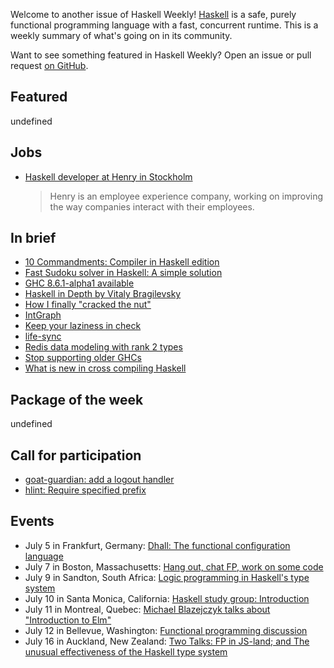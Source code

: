 <!-- 2018-07-05 unpublished -->

Welcome to another issue of Haskell Weekly!
[Haskell](https://haskell-lang.org) is a safe, purely functional programming language with a fast, concurrent runtime.
This is a weekly summary of what's going on in its community.

Want to see something featured in Haskell Weekly?
Open an issue or pull request [on GitHub](https://github.com/haskellweekly/haskellweekly.github.io).

## Featured

undefined

## Jobs

-   [Haskell developer at Henry in Stockholm](https://thehub.se/jobs/haskell-developer)

    > Henry is an employee experience company, working on improving the way companies interact with their employees.

## In brief

-   [10 Commandments: Compiler in Haskell edition](https://theindigamer.github.io/10-commandments-compiler-in-haskell-edition.html)
-   [Fast Sudoku solver in Haskell: A simple solution](https://abhinavsarkar.net/posts/fast-sudoku-solver-in-haskell-1/)
-   [GHC 8.6.1-alpha1 available](https://mail.haskell.org/pipermail/ghc-devs/2018-June/015970.html)
-   [Haskell in Depth by Vitaly Bragilevsky](https://np.reddit.com/r/haskell/comments/8uqd1x/haskell_in_depth_by_vitaly_bragilevsky/)
-   [How I finally "cracked the nut"](https://np.reddit.com/r/haskell/comments/8uzmqt/how_i_finally_cracked_the_nut/)
-   [IntGraph](https://github.com/sam-barr/IntGraph/tree/2644b8c79d8537b6939641bf4969e592fc11b889)
-   [Keep your laziness in check](http://very.science/pdf/StrictCheck_arxiv.pdf)
-   [life-sync](https://github.com/kowainik/life-sync/tree/c613f8839f1fe431be62942d112230df637685a3)
-   [Redis data modeling with rank 2 types](https://identicalsnowflake.github.io/Rank2Modeling.html)
-   [Stop supporting older GHCs](https://www.snoyman.com/blog/2018/07/stop-supporting-older-ghcs)
-   [What is new in cross compiling Haskell](https://medium.com/@zw3rk/what-is-new-in-cross-compiling-haskell-81aaf47f782)

## Package of the week

undefined

## Call for participation

-   [goat-guardian: add a logout handler](https://github.com/arow-oss/goat-guardian/issues/8)
-   [hlint: Require specified prefix](https://github.com/ndmitchell/hlint/issues/508)

## Events

-   July 5 in Frankfurt, Germany: [Dhall: The functional configuration language](https://www.meetup.com/Frankfurt-Haskell-User-Group/events/251622624/)
-   July 7 in Boston, Massachusetts: [Hang out, chat FP, work on some code](https://www.meetup.com/Weekly-Functional-Programming-Meetup/events/252320186/)
-   July 9 in Sandton, South Africa: [Logic programming in Haskell's type system](https://www.meetup.com/lambda-luminaries/events/251751195/)
-   July 10 in Santa Monica, California: [Haskell study group: Introduction](https://www.meetup.com/santa-monica-haskell/events/251932782/)
-   July 11 in Montreal, Quebec: [Michael Blazejczyk talks about "Introduction to Elm"](https://www.meetup.com/lambda-montreal/events/251882603/)
-   July 12 in Bellevue, Washington: [Functional programming discussion](https://www.meetup.com/fun-c-group/events/251564565/)
-   July 16 in Auckland, New Zealand: [Two Talks: FP in JS-land; and The unusual effectiveness of the Haskell type system](https://www.meetup.com/Functional-Programming-Auckland/events/252103853/)

